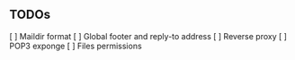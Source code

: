 ## TODOs
[ ] Maildir format
[ ] Global footer and reply-to address
[ ] Reverse proxy
[ ] POP3 exponge
[ ] Files permissions
